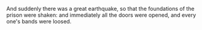 And suddenly there was a great earthquake, so that the foundations of the prison were shaken: and immediately all the doors were opened, and every one's bands were loosed.

